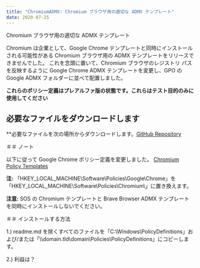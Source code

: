 ```yaml
---
title: "ChromiumADMX: Chromium ブラウザ用の適切な ADMX テンプレート"
date: 2020-07-25
---
```



Chromium ブラウザ用の適切な ADMX テンプレート

Chromium は企業として、Google Chrome テンプレートと同時にインストールされる可能性がある Chromium ブラウザ用の ADMX テンプレートをリリースできませんでした。
これを念頭に置いて、Chromium ブラウザのレジストリ パスを反映するように Google Chrome ADMX テンプレートを変更し、GPO の Google ADMX フォルダーに並べて配置しました。

**これらのポリシー定義はプレアルファ版の状態です。これらはテスト目的のみに使用してください**

## 必要なファイルをダウンロードします

**必要なファイルを次の場所からダウンロードします。[GitHub Repository](https://github.com/simeononsecurity/ChromiumADMX)

＃＃ ノート

以下に従って Google Chrome ポリシー定義を変更しました。
[Chromium Policy Templates](https://www.chromium.org/administrators/policy-templates)

**注:** 「HKEY_LOCAL_MACHINE\Software\Policies\Google\Chrome」を「HKEY_LOCAL_MACHINE\Software\Policies\Chromium\」に置き換えます。

**注意:** SOS の Chromium テンプレートと Brave Browser ADMX テンプレートを同時にインストールしないでください。

＃＃ インストールする方法

1.) readme.md を除くすべてのファイルを「C:\Windows\PolicyDefinitions」および/または「\\\domain.tld\domain\Policies\PolicyDefinitions」にコピーします。

2.) 利益は？




